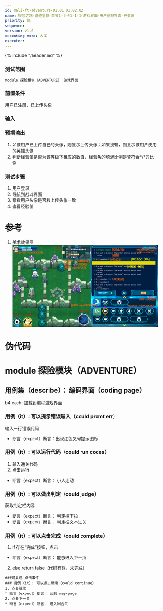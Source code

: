 ```yaml
---
id: mali-ft-adventure-01.01.01.02.02
name: 探险之路-遗迹星球-章节1-关卡1-1-1-游戏界面-用户信息界面-已登录
priority: 低
sequence: 
version: v1.0
executing-mode: 人工
executer: 
---
```


{% include "/header.md" %}

### 测试范围
    module 探险模块（ADVENTURE） 游戏界面
### 前置条件
  用户已注册，已上传头像
### 输入

### 预期输出

1. 如该用户已上传自己的头像，则显示上传头像；如果没有，则显示该用户使用的英雄头像
2. 判断经验值是否为该等级下相应的数值，经验条的填满比例是否符合*/*的比例

### 测试步骤
1. 用户登录
2. 导航到战斗界面
3. 察看用户头像是否和上传头像一致
4. 查看经验值


# 参考
1. 美术效果图
![界面](./战斗主界面.png)

# 伪代码
# module 探险模块（ADVENTURE）

## 用例集（describe）： 编码界面（coding page）
b4 each: 加载到编程游戏界面
### 用例（it）: 可以提示错误输入（could promt err）
输入一行错误代码
* 断言（expect）断言：出现红色叉号提示图标
### 用例（it）: 可以运行代码（could run codes）
1. 输入通关代码
2. 点击运行
* 断言（expect）断言： 小人走动
### 用例（it）: 可以做出判定（could judge）
获取判定栏内容
* 断言（expect）断言： 判定栏下拉
* 断言（expect）断言： 判定栏文本过关
### 用例（it）: 可以点击完成（could complete） 
1. if 存在“完成”按钮，点击
* 断言（expect）断言： 能够进入下一页
2. else return false（代码有误，未完成）
```
###可集成-点击事件
### 用例（it）： 可以点击继续（could continue）
1. 点击继续
* 断言（expect）断言： 回到 map-page
2. 点击下一关
* 断言（expect）断言： 进入回合页
```